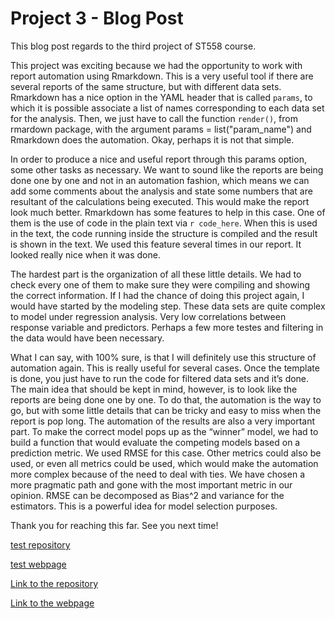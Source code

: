 

# Project 3 - Blog Post

This blog post regards to the third project of ST558 course.

This project was exciting because we had the opportunity to work with report automation using Rmarkdown. This is a very useful tool if there are several reports of the same structure, but with different data sets. Rmarkdown has a nice option in the YAML header that is called `params`, to which it is possible associate a list of names corresponding to each data set for the analysis. Then, we just have to call the function `render()`, from rmardown package, with the argument params = list("param_name") and Rmarkdown does the automation. Okay, perhaps it is not that simple.

In order to produce a nice and useful report through this params option, some other tasks as necessary. We want to sound like the reports are being done one by one and not in an automation fashion, which means we can add some comments about the analysis and state some numbers that are resultant of the calculations being executed. This would make the report look much better. Rmarkdown has some features to help in this case. One of them is the use of code in the plain text via ``r code_here``. When this is used in the text, the code running inside the structure is compiled and the result is shown in the text. We used this feature several times in our report. It looked really nice when it was done.

The hardest part is the organization of all these little details. We had to check every one of them to make sure they were compiling and showing the correct information. If I had the chance of doing this project again, I would have started by the modeling step. These data sets are quite complex to model under regression analysis. Very low correlations between response variable and predictors. Perhaps a few more testes and filtering in the data would have been necessary.

What I can say, with 100% sure, is that I will definitely use this structure of automation again. This is really useful for several cases. Once the template is done, you just have to run the code for filtered data sets and it’s done. The main idea that should be kept in mind, however, is to look like the reports are being done one by one. To do that, the automation is the way to go, but with some little details that can be tricky and easy to miss when the report is pop long. The automation of the results are also a very important part. To make the correct model pops up as the “winner” model, we had to build a function that would evaluate the competing models based on a prediction metric. We used RMSE for this case. Other metrics could also be used, or even all metrics could be used, which would make the automation more complex because of the need to deal with ties. We have chosen a more pragmatic path and gone with the most important metric in our opinion. RMSE can be decomposed as Bias^2 and variance for the estimators. This is a powerful idea for model selection purposes.

Thank you for reaching this far. See you next time!

[test repository](https://github.com/cassioaumonti/testp3)

[test webpage](https://cassioaumonti.github.io/testp3/)

[Link to the repository](https://github.com/kbelkna/Project3)

[Link to the webpage](https://kbelkna.github.io/Project3/)


